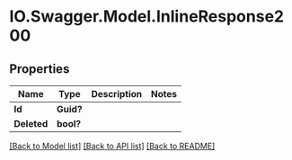 # IO.Swagger.Model.InlineResponse200
## Properties

Name | Type | Description | Notes
------------ | ------------- | ------------- | -------------
**Id** | **Guid?** |  | 
**Deleted** | **bool?** |  | 

[[Back to Model list]](../README.md#documentation-for-models) [[Back to API list]](../README.md#documentation-for-api-endpoints) [[Back to README]](../README.md)

